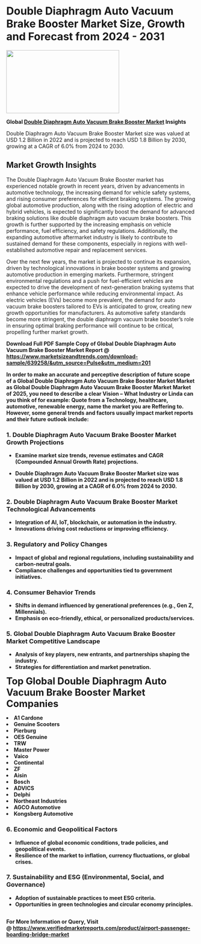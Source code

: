 <H1>Double Diaphragm Auto Vacuum Brake Booster Market Size, Growth and Forecast from 2024 - 2031</H1><img class="aligncenter size-medium wp-image-584254" src="https://thirdeyenews.in/wp-content/uploads/2024/09/Global-Market-Research-300x168.jpeg" alt="" width="300" height="168" /><p><strong>Global&nbsp;<a href="https://www.marketsizeandtrends.com/download-sample/639258/&amp;utm_source=Pulse&amp;utm_medium=201">Double Diaphragm Auto Vacuum Brake Booster Market</a> Insights</strong></p><p>Double Diaphragm Auto Vacuum Brake Booster Market size was valued at USD 1.2 Billion in 2022 and is projected to reach USD 1.8 Billion by 2030, growing at a CAGR of 6.0% from 2024 to 2030.</p><p><h2>Market Growth Insights</h2> <p>The Double Diaphragm Auto Vacuum Brake Booster market has experienced notable growth in recent years, driven by advancements in automotive technology, the increasing demand for vehicle safety systems, and rising consumer preferences for efficient braking systems. The growing global automotive production, along with the rising adoption of electric and hybrid vehicles, is expected to significantly boost the demand for advanced braking solutions like double diaphragm auto vacuum brake boosters. This growth is further supported by the increasing emphasis on vehicle performance, fuel efficiency, and safety regulations. Additionally, the expanding automotive aftermarket industry is likely to contribute to sustained demand for these components, especially in regions with well-established automotive repair and replacement services.</p> <p><strong></strong></p> <p>Over the next few years, the market is projected to continue its expansion, driven by technological innovations in brake booster systems and growing automotive production in emerging markets. Furthermore, stringent environmental regulations and a push for fuel-efficient vehicles are expected to drive the development of next-generation braking systems that enhance vehicle performance while reducing environmental impact. As electric vehicles (EVs) become more prevalent, the demand for auto vacuum brake boosters tailored to EVs is anticipated to grow, creating new growth opportunities for manufacturers. As automotive safety standards become more stringent, the double diaphragm vacuum brake booster’s role in ensuring optimal braking performance will continue to be critical, propelling further market growth. <p><strong></p><p><span class=""><strong>Download Full PDF Sample Copy of Global Double Diaphragm Auto Vacuum Brake Booster Market Report</strong> @ <a href="https://www.marketsizeandtrends.com/download-sample/639258/&amp;utm_source=Pulse&amp;utm_medium=201" target="_blank">https://www.marketsizeandtrends.com/download-sample/639258/&amp;utm_source=Pulse&amp;utm_medium=201</a></span></p><p>In order to make an accurate and perceptive description of future scope of a Global&nbsp;Double Diaphragm Auto Vacuum Brake Booster Market Market as Global&nbsp;Double Diaphragm Auto Vacuum Brake Booster Market Market of 2025, you need to describe a clear Vision &ndash; What Industry or Linda can you think of for example: Quote from a Technology, healthcare, automotive, renewable energy, name the market you are Reffering to. However, some general trends and factors usually impact market reports and their future outlook include:</p><h3>1.&nbsp;<strong>Double Diaphragm Auto Vacuum Brake Booster Market Growth Projections</strong></h3><ul><li>Examine market size trends, revenue estimates and CAGR (Compounded Annual Growth Rate) projections.</li><li><p>Double Diaphragm Auto Vacuum Brake Booster Market size was valued at USD 1.2 Billion in 2022 and is projected to reach USD 1.8 Billion by 2030, growing at a CAGR of 6.0% from 2024 to 2030.</p></li></ul><h3>2.&nbsp;<strong>Double Diaphragm Auto Vacuum Brake Booster Market Technological Advancements</strong></h3><ul><li>Integration of AI, IoT, blockchain, or automation in the industry.</li><li>Innovations driving cost reductions or improving efficiency.</li></ul><h3>3.&nbsp;<strong>Regulatory and Policy Changes</strong></h3><ul><li>Impact of global and regional regulations, including sustainability and carbon-neutral goals.</li><li>Compliance challenges and opportunities tied to government initiatives.</li></ul><h3>4.&nbsp;<strong>Consumer Behavior Trends</strong></h3><ul><li>Shifts in demand influenced by generational preferences (e.g., Gen Z, Millennials).</li><li>Emphasis on eco-friendly, ethical, or personalized products/services.</li></ul><h3>5.&nbsp;<strong>Global Double Diaphragm Auto Vacuum Brake Booster Market Competitive Landscape</strong></h3><ul><li>Analysis of key players, new entrants, and partnerships shaping the industry.</li><li>Strategies for differentiation and market penetration.</li></ul><p data-pm-slice="1 1 []"><span style="color: inherit; font-family: inherit; font-size: 25px;">Top Global Double Diaphragm Auto Vacuum Brake Booster Market Companies</span></p><div class="" data-test-id=""><p><li>A1 Cardone</li><li> Genuine Scooters</li><li> Pierburg</li><li> OES Genuine</li><li> TRW</li><li> Master Power</li><li> Vaico</li><li> Continental</li><li> ZF</li><li> Aisin</li><li> Bosch</li><li> ADVICS</li><li> Delphi</li><li> Northeast Industries</li><li> AGCO Automotive</li><li> Kongsberg Automotive</li></p></div><h3>6.&nbsp;<strong>Economic and Geopolitical Factors</strong></h3><ul><li>Influence of global economic conditions, trade policies, and geopolitical events.</li><li>Resilience of the market to inflation, currency fluctuations, or global crises.</li></ul><h3>7.&nbsp;<strong>Sustainability and ESG (Environmental, Social, and Governance)</strong></h3><ul><li>Adoption of sustainable practices to meet ESG criteria.</li><li>Opportunities in green technologies and circular economy principles.</li></ul><h2><strong style="font-size: 14px;">For More Information or Query, Visit @&nbsp;</strong><a style="background-color: #ffffff; font-size: 14px;" href="https://www.marketsizeandtrends.com/report/double-diaphragm-auto-vacuum-brake-booster-market/" target="_blank">https://www.verifiedmarketreports.com/product/airport-passenger-boarding-bridge-market</a></h2>
